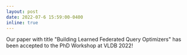```yaml
---
layout: post
date: 2022-07-6 15:59:00-0400
inline: true
---
```


Our paper with title "Building Learned Federated Query Optimizers" has been accepted to the PhD Workshop
at VLDB 2022!